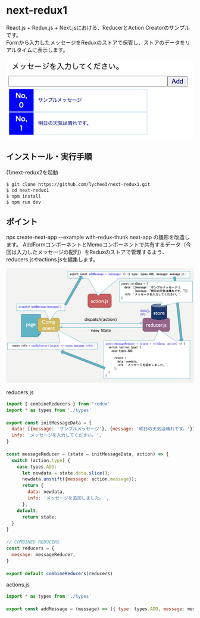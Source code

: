 # next-redux1

React.js + Redux.js + Next.jsにおける、ReducerとAction Creatorのサンプルです。<br>
Formから入力したメッセージをReduxのストアで保管し、ストアのデータをリアルタイムに表示します。<br>

![画面](./docs/images/screen.png)



## インストール・実行手順
(1)next-redux2を起動
```
$ git clone https://github.com/lychee3/next-redux1.git
$ cd next-redux1
$ npm install
$ npm run dev
```

## ポイント

npx create-next-app --example with-redux-thunk next-app の雛形を改造します。
AddFormコンポーネントとMemoコンポーネントで共有するデータ（今回は入力したメッセージの配列）をReduxのストアで管理するよう、reducers.jsやactions.jsを編集します。<br>

![画面](./docs/images/lifecycle.png)

reducers.js

```javascript:reducers.js
import { combineReducers } from 'redux'
import * as types from './types'

export const initMessageData = {
  data: [{message: 'サンプルメッセージ'}, {message: '明日の天気は晴れです。'}],
  info: 'メッセージを入力してください。',
}

const messageReducer = (state = initMessageData, action) => {
  switch (action.type) {
    case types.ADD:
      let newdata = state.data.slice();
      newdata.unshift({message: action.message});
      return {
        data: newdata,
        info: 'メッセージを追加しました。',
      };
    default:
      return state;
  }  
}

// COMBINED REDUCERS
const reducers = {
  message: messageReducer,
}

export default combineReducers(reducers)
```

actions.js

```javascript:actions.js
import * as types from './types'

export const addMessage = (message) => ({ type: types.ADD, message: message });
```